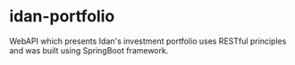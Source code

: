 # idan-portfolio
WebAPI which presents Idan's investment portfolio uses RESTful principles and was built using SpringBoot framework.
